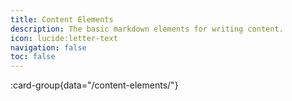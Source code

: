 ```yaml
---
title: Content Elements
description: The basic markdown elements for writing content.
icon: lucide:letter-text
navigation: false
toc: false
---
```


:card-group{data="/content-elements/"}
